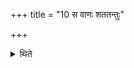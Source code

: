+++
title = "10 स वाणः शततन्तुः"

+++

<details><summary>थिते</summary>

स वाणः शततन्तुः १०
</details>
